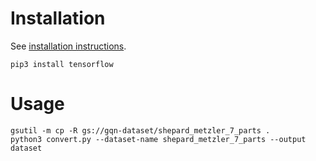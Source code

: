 # Installation

See [installation instructions](https://cloud.google.com/storage/docs/gsutil_install).

```
pip3 install tensorflow
```

# Usage

```
gsutil -m cp -R gs://gqn-dataset/shepard_metzler_7_parts .
python3 convert.py --dataset-name shepard_metzler_7_parts --output dataset
```